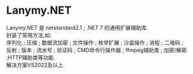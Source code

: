 # Lanymy.NET
Lanymy.NET 是 netstandard2.1 ; .NET 7 的通用扩展辅助库.
<br/>
封装了常用方法,如:
<br/>
序列化 ; 压缩 ; 数据流加密 ; 文件操作 ; 枚举扩展 ; 沙盒操作 ; 进程 ; 二维码 ; 
<br/>
反射 ; 版本 ; 流水号 ; 验证码 ; CMD命令行操作器 ; ffmpeg辅助类 ; 加密/解密 ;HTTP辅助类等功能. 
<br/>
解决方案VS2022及以上.
